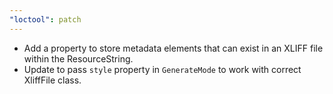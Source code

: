 ```yaml
---
"loctool": patch
---
```


- Add a property to store metadata elements that can exist in an XLIFF file within the ResourceString.
- Update to pass `style` property in `GenerateMode` to work with correct XliffFile class.


